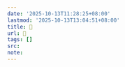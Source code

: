 ```yaml
---
date: '2025-10-13T11:28:25+08:00'
lastmod: '2025-10-13T13:04:51+08:00'
title: 󰜿
url: 󰜿
tags: []
src:
note:
---
```

